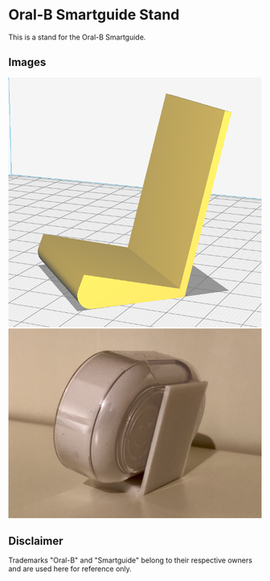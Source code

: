 # Oral-B Smartguide Stand
This is a stand for the Oral-B Smartguide.

## Images
![Rendering](rendering.png)
![Photo](photo.jpg)

## Disclaimer
Trademarks "Oral-B" and "Smartguide" belong to their respective owners and are used here for reference only.
